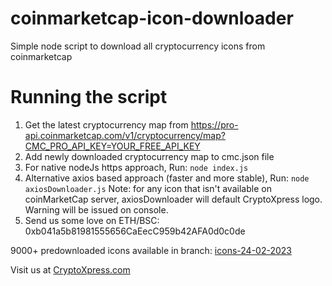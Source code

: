 # coinmarketcap-icon-downloader

Simple node script to download all cryptocurrency icons from coinmarketcap

# Running the script

1. Get the latest cryptocurrency map from https://pro-api.coinmarketcap.com/v1/cryptocurrency/map?CMC_PRO_API_KEY=YOUR_FREE_API_KEY
2. Add newly downloaded cryptocurrency map to cmc.json file
3. For native nodeJs https approach, Run: `node index.js`
4. Alternative axios based approach (faster and more stable), Run: `node axiosDownloader.js`
   Note: for any icon that isn't available on coinMarketCap server, axiosDownloader will default CryptoXpress logo.
   Warning will be issued on console.
5. Send us some love on ETH/BSC: 0xb041a5b81981555656CaEecC959b42AFA0d0c0de

9000+ predownloaded icons available in branch: [icons-24-02-2023](https://github.com/cryptoxpress/coinmarketcap-icon-downloader/tree/icons-24-02-23)

Visit us at [CryptoXpress.com](https://cryptoxpress.com)
